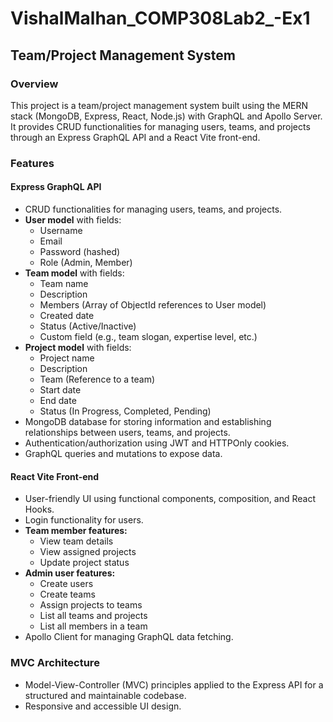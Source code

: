 # VishalMalhan_COMP308Lab2_-Ex1

## Team/Project Management System

### Overview
This project is a team/project management system built using the MERN stack (MongoDB, Express, React, Node.js) with GraphQL and Apollo Server. It provides CRUD functionalities for managing users, teams, and projects through an Express GraphQL API and a React Vite front-end.

### Features

#### Express GraphQL API
- CRUD functionalities for managing users, teams, and projects.
- **User model** with fields:
    - Username
    - Email
    - Password (hashed)
    - Role (Admin, Member)
- **Team model** with fields:
    - Team name
    - Description
    - Members (Array of ObjectId references to User model)
    - Created date
    - Status (Active/Inactive)
    - Custom field (e.g., team slogan, expertise level, etc.)
- **Project model** with fields:
    - Project name
    - Description
    - Team (Reference to a team)
    - Start date
    - End date
    - Status (In Progress, Completed, Pending)
- MongoDB database for storing information and establishing relationships between users, teams, and projects.
- Authentication/authorization using JWT and HTTPOnly cookies.
- GraphQL queries and mutations to expose data.

#### React Vite Front-end
- User-friendly UI using functional components, composition, and React Hooks.
- Login functionality for users.
- **Team member features:**
    - View team details
    - View assigned projects
    - Update project status
- **Admin user features:**
    - Create users
    - Create teams
    - Assign projects to teams
    - List all teams and projects
    - List all members in a team
- Apollo Client for managing GraphQL data fetching.

### MVC Architecture
- Model-View-Controller (MVC) principles applied to the Express API for a structured and maintainable codebase.
- Responsive and accessible UI design.
